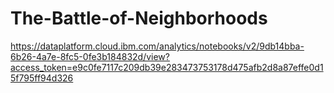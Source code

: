 # The-Battle-of-Neighborhoods

https://dataplatform.cloud.ibm.com/analytics/notebooks/v2/9db14bba-6b26-4a7e-8fc5-0fe3b184832d/view?access_token=e9c0fe7117c209db39e283473753178d475afb2d8a87effe0d15f795ff94d326
